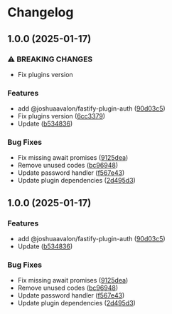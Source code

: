 # Changelog

## 1.0.0 (2025-01-17)


### ⚠ BREAKING CHANGES

* Fix plugins version

### Features

* add @joshuaavalon/fastify-plugin-auth ([90d03c5](https://github.com/joshuaavalon/fastify-plugins/commit/90d03c5ef9e4c4283dca87ab70dcd20736c4fc6a))
* Fix plugins version ([6cc3379](https://github.com/joshuaavalon/fastify-plugins/commit/6cc3379c002ae5bf63d9c1d87c96b4cd696bb220))
* Update ([b534836](https://github.com/joshuaavalon/fastify-plugins/commit/b534836d7bd94c08abbc1a02dab2291a343ba2ba))


### Bug Fixes

* Fix missing await promises ([9125dea](https://github.com/joshuaavalon/fastify-plugins/commit/9125deaf53093dc6c90c677ae0ae3abe9e280263))
* Remove unused codes ([bc96948](https://github.com/joshuaavalon/fastify-plugins/commit/bc969482df371cc71d7be9bdb8b8e5c85465f99e))
* Update password handler ([f567e43](https://github.com/joshuaavalon/fastify-plugins/commit/f567e43c8b9399cd519519a249eb7ff8548b081e))
* Update plugin dependencies ([2d495d3](https://github.com/joshuaavalon/fastify-plugins/commit/2d495d341f4cdc86d67ef7e4ab8913aa19211c4b))

## 1.0.0 (2025-01-17)


### Features

* add @joshuaavalon/fastify-plugin-auth ([90d03c5](https://github.com/joshuaavalon/fastify-plugins/commit/90d03c5ef9e4c4283dca87ab70dcd20736c4fc6a))
* Update ([b534836](https://github.com/joshuaavalon/fastify-plugins/commit/b534836d7bd94c08abbc1a02dab2291a343ba2ba))


### Bug Fixes

* Fix missing await promises ([9125dea](https://github.com/joshuaavalon/fastify-plugins/commit/9125deaf53093dc6c90c677ae0ae3abe9e280263))
* Remove unused codes ([bc96948](https://github.com/joshuaavalon/fastify-plugins/commit/bc969482df371cc71d7be9bdb8b8e5c85465f99e))
* Update password handler ([f567e43](https://github.com/joshuaavalon/fastify-plugins/commit/f567e43c8b9399cd519519a249eb7ff8548b081e))
* Update plugin dependencies ([2d495d3](https://github.com/joshuaavalon/fastify-plugins/commit/2d495d341f4cdc86d67ef7e4ab8913aa19211c4b))

